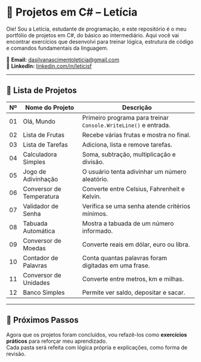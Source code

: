 # 🚀 Projetos em C# – Letícia

Oie! Sou a Letícia, estudante de programação, e este repositório é o meu portfólio de projetos em C#, do básico ao intermediário. Aqui você vai encontrar exercícios que desenvolvi para treinar lógica, estrutura de código e comandos fundamentais da linguagem.

📧 **Email:** dasilvanascimentoleticia@gmail.com  
🔗 **LinkedIn:** [linkedin.com/in/leticisf](https://www.linkedin.com/in/leticisf)

---

## 📂 Lista de Projetos

| Nº  | Nome do Projeto          | Descrição                                                        |
|-----|-------------------------|------------------------------------------------------------------|
| 01  | Olá, Mundo              | Primeiro programa para treinar `Console.WriteLine()` e entrada. |
| 02  | Lista de Frutas         | Recebe várias frutas e mostra no final.                         |
| 03  | Lista de Tarefas        | Adiciona, lista e remove tarefas.                               |
| 04  | Calculadora Simples     | Soma, subtração, multiplicação e divisão.                       |
| 05  | Jogo de Adivinhação     | O usuário tenta adivinhar um número aleatório.                  |
| 06  | Conversor de Temperatura| Converte entre Celsius, Fahrenheit e Kelvin.                    |
| 07  | Validador de Senha      | Verifica se uma senha atende critérios mínimos.                 |
| 08  | Tabuada Automática      | Mostra a tabuada de um número informado.                        |
| 09  | Conversor de Moedas     | Converte reais em dólar, euro ou libra.                         |
| 10  | Contador de Palavras    | Conta quantas palavras foram digitadas em uma frase.            |
| 11  | Conversor de Unidades   | Converte entre metros, km e milhas.                             |
| 12  | Banco Simples           | Permite ver saldo, depositar e sacar.                           |

---

## 🧠 Próximos Passos

Agora que os projetos foram concluídos, vou refazê-los como **exercícios práticos** para reforçar meu aprendizado.  
Cada pasta será refeita com lógica própria e explicações, como forma de revisão.
